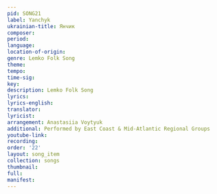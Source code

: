 ```yaml
---
pid: SONG21
label: Yanchyk
ukrainian-title: Янчик
composer:
period:
language:
location-of-origin:
genre: Lemko Folk Song
theme:
tempo:
time-sig:
key:
description: Lemko Folk Song
lyrics:
lyrics-english:
translator:
lyricist:
arrangement: Anastasiia Voytyuk
additional: Performed by East Coast & Mid-Atlantic Regional Groups
youtube-link:
recording:
order: '22'
layout: song_item
collection: songs
thumbnail:
full:
manifest:
---
```

